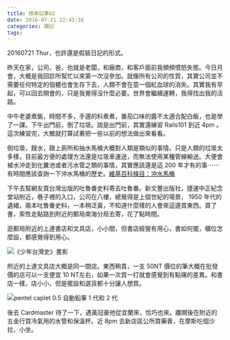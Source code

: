 ```yaml
---
title: 搭車記事02
date: 2016-07-21 22:43:18
categories: 雜記
tags:
---
```


20160721 Thur，也許還是假裝日記的形式。

昨天在家，公司，爸，也就是老闆，和廠商，和客戶面前我頻頻憤怒失態。今日月會，大概是我回診所幫忙以來第一次沒參加。就像所有公司的性質，其實公司並不需要任何特定的個體也會生存下去，人類不會在意一個紅血球的消失。其實我有早起，可以回去開會的，只是我覺得沒什麼必要。世界會繼續運轉，我得找出我的活路。

中午老婆煮飯，時間不多，手邊的料煮煮，番茄口味的醬不太適合配白飯，也是學了一課。下午出門前，倒了垃圾。說是出門前，其實還練習 Rails101 到近 4pm 。這次練習完，大概就打算試著把一些以前的想法做出來看看。

倒垃圾，餿水，跟上廁所和抽水馬桶大概對人類是類似的事情。只是人類的垃圾太多樣，目前最方便的處理方法還是垃圾車運送，而無法使用某種管線輸送。大便會被水沖走到化糞池或者污水管之類的事情，其實應該還是這 200 年才有的事⋯⋯有時間應該查詢一下沖水馬桶的歷史。[維基百科條目：沖水馬桶](https://zh.wikipedia.org/wiki/%E6%8A%BD%E6%B0%B4%E9%A6%AC%E6%A1%B6)

下午去幫網友買台灣出版的吐魯番史料寄去吐魯番。新文豐出版社，捷運中正紀念堂站附近，巷子裡的入口，公司在八樓，總覺得是上個世紀的場景， 1950 年代的遺緒，兩本吐魯番史料，一本稍泛黃，不知道什麼樣的人會來這邊買東西。買了書，索性走點路到附近的郵局南海分局去寄，花了點時間。

逛郵局附近的上達書店和文具店，小小間，但書店經營有用心，書如何擺，櫃位怎麼設，都感覺得到用心。

![《少年台灣史》書影](https://c3.staticflickr.com/9/8528/27836383594_9869b79432_z.jpg)

附近的上達文具店大概是同一間店。東西稍貴，一支 50NT 價位的筆大概在批發價的店可以一支便宜 10 NT左右，如果一次買一打就會感覺到有點痛的差異。和書店一樣，店小小，但是擺設和選貨都十分讓人想買。

![pentel caplet 0.5 自動鉛筆 1 代和 2 代](https://c6.staticflickr.com/9/8402/27836881813_4a5d45f619_z.jpg)

後去 Cardmaster 待了一下，遇黃冠豪他從宜蘭來，恰巧也來。離開後在附近的五金行買冷氣用的水管和保溫杯。近 8pm 去新店區公所買藥膏，在摩斯吃個沙拉，小坐。
